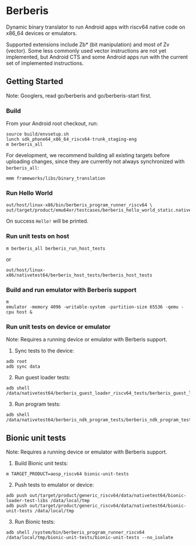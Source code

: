 # Berberis

Dynamic binary translator to run Android apps with riscv64 native code on x86_64 devices or emulators.

Supported extensions include Zb* (bit manipulation) and most of Zv (vector). Some less commonly used vector instructions are not yet implemented, but Android CTS and some Android apps run with the current set of implemented instructions.

## Getting Started

Note: Googlers, read go/berberis and go/berberis-start first.

### Build

From your Android root checkout, run:

```
source build/envsetup.sh
lunch sdk_phone64_x86_64_riscv64-trunk_staging-eng
m berberis_all
```

For development, we recommend building all existing targets before uploading changes, since they are currently not always synchronized with `berberis_all`:

```
mmm frameworks/libs/binary_translation
```

### Run Hello World

```
out/host/linux-x86/bin/berberis_program_runner_riscv64 \
out/target/product/emu64xr/testcases/berberis_hello_world_static.native_bridge/x86_64/berberis_hello_world_static
```

On success `Hello!` will be printed.

### Run unit tests on host

```
m berberis_all berberis_run_host_tests
```

or

```
out/host/linux-x86/nativetest64/berberis_host_tests/berberis_host_tests
```

### Build and run emulator with Berberis support

```
m
emulator -memory 4096 -writable-system -partition-size 65536 -qemu -cpu host &
```

### Run unit tests on device or emulator

Note: Requires a running device or emulator with Berberis support.

1. Sync tests to the device:

```
adb root
adb sync data
```

2. Run guest loader tests:

```
adb shell /data/nativetest64/berberis_guest_loader_riscv64_tests/berberis_guest_loader_riscv64_tests
```

3. Run program tests:

```
adb shell /data/nativetest64/berberis_ndk_program_tests/berberis_ndk_program_tests
```

## Bionic unit tests

Note: Requires a running device or emulator with Berberis support.

1. Build Bionic unit tests:

```
m TARGET_PRODUCT=aosp_riscv64 bionic-unit-tests
```

2. Push tests to emulator or device:

```
adb push out/target/product/generic_riscv64/data/nativetest64/bionic-loader-test-libs /data/local/tmp
adb push out/target/product/generic_riscv64/data/nativetest64/bionic-unit-tests /data/local/tmp
```

3. Run Bionic tests:

```
adb shell /system/bin/berberis_program_runner_riscv64 /data/local/tmp/bionic-unit-tests/bionic-unit-tests --no_isolate
```
